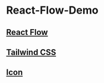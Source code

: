 # React-Flow-Demo

## [React Flow](https://reactflow.dev/)

## [Tailwind CSS](https://tailwindcss.com/docs/installation/using-vite)

## [Icon](//at.alicdn.com/t/c/font_4901067_qwb6umpnqyj.js)
